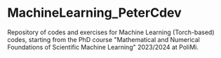 # MachineLearning_PeterCdev
Repository of codes and exercises for Machine Learning (Torch-based) codes, starting from the PhD course "Mathematical and Numerical Foundations of Scientific Machine Learning" 2023/2024 at PoliMi.
